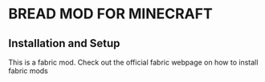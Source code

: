 # BREAD MOD FOR MINECRAFT

## Installation and Setup
This is a fabric mod. Check out the official fabric webpage on how to install fabric mods
